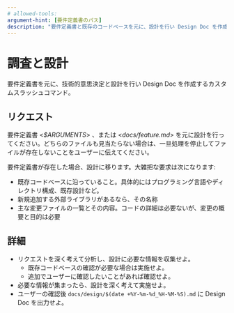 ```yaml
---
# allowed-tools:
argument-hint: [要件定義書のパス]
description: "要件定義書と既存のコードベースを元に、設計を行い Design Doc を作成します。"
---
```


# 調査と設計

要件定義書を元に、技術的意思決定と設計を行い Design Doc を作成するカスタムスラッシュコマンド。

## リクエスト

要件定義書 <_$ARGUMENTS_> 、または <_docs/feature.md_> を元に設計を行ってください。どちらのファイルも見当たらない場合は、一旦処理を停止してファイルが存在しないことをユーザーに伝えてください。

要件定義書が存在した場合、設計に移ります。大雑把な要求は次になります:

- 既存コードベースに沿っていること。具体的にはプログラミング言語やディレクトリ構成、既存設計など。
- 新規追加する外部ライブラリがあるなら、その名称
- 主な変更ファイルの一覧とその内容。コードの詳細は必要ないが、変更の概要と目的は必要

## 詳細

- リクエストを深く考えて分析し、設計に必要な情報を収集せよ。
  - 既存コードベースの確認が必要な場合は実施せよ。
  - 追加でユーザーに確認したいことがあれば確認せよ。
- 必要な情報が集まったら、設計を深く考えて実施せよ。
- ユーザーの確認後 `docs/design/$(date +%Y-%m-%d_%H-%M-%S).md` に Design Doc を出力せよ。
